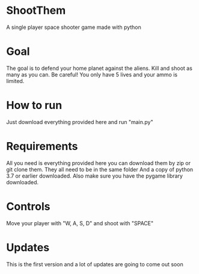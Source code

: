# ShootThem
A single player space shooter game made with python

# Goal
The goal is to defend your home planet against the aliens.
Kill and shoot as many as you can.
Be careful! You only have 5 lives and your ammo is limited.

# How to run
Just download everything provided here and run "main.py"

# Requirements 
All you need is everything provided here you can download them by zip or git clone them.
They all need to be in the same folder
And a copy of python 3.7 or earlier downloaded.
Also make sure you have the pygame library downloaded.

# Controls

Move your player with "W, A, S, D" and shoot with "SPACE"

# Updates

This is the first version and a lot of updates are going to come out soon
